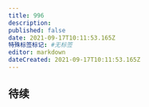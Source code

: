 ```yaml
---
title: 996
description:
published: false
date: 2021-09-17T10:11:53.165Z
特殊标签标记: #无标签
editor: markdown
dateCreated: 2021-09-17T10:11:53.165Z
---
```


## 待续

<!--
真的累了
-->
